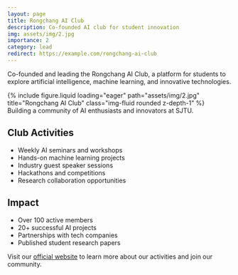 ```yaml
---
layout: page
title: Rongchang AI Club
description: Co-founded AI club for student innovation
img: assets/img/2.jpg
importance: 2
category: lead
redirect: https://example.com/rongchang-ai-club
---
```


Co-founded and leading the Rongchang AI Club, a platform for students to explore artificial intelligence, machine learning, and innovative technologies.

<div class="row">
    <div class="col-sm mt-3 mt-md-0">
        {% include figure.liquid loading="eager" path="assets/img/2.jpg" title="Rongchang AI Club" class="img-fluid rounded z-depth-1" %}
    </div>
</div>
<div class="caption">
    Building a community of AI enthusiasts and innovators at SJTU.
</div>

## Club Activities

- Weekly AI seminars and workshops
- Hands-on machine learning projects
- Industry guest speaker sessions
- Hackathons and competitions
- Research collaboration opportunities

## Impact

- Over 100 active members
- 20+ successful AI projects
- Partnerships with tech companies
- Published student research papers

Visit our [official website](https://example.com/rongchang-ai-club) to learn more about our activities and join our community. 